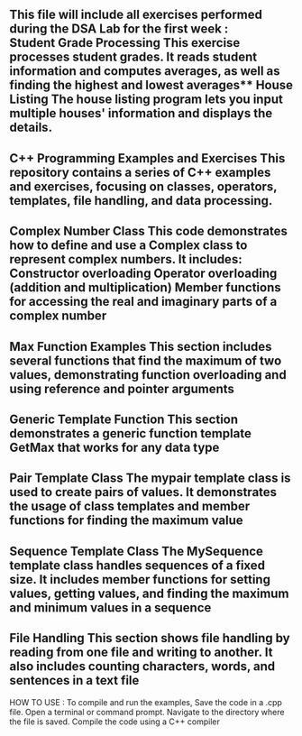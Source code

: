 This file will include all exercises performed during the DSA Lab for the first week :   
**Student Grade Processing**
This exercise processes student grades. It reads student information and computes averages, as well as finding the highest and lowest averages**
**House Listing**
The house listing program lets you input multiple houses' information and displays the details.
---------------------------------------------------------------------------------------------------
C++ Programming Examples and Exercises 
This repository contains a series of C++ examples and exercises, focusing on classes, operators, templates, file handling, and data processing.
---------------------------------------------------------------------------------------------------
Complex Number Class
This code demonstrates how to define and use a Complex class to represent complex numbers. It includes:
Constructor overloading
Operator overloading (addition and multiplication)
Member functions for accessing the real and imaginary parts of a complex number
---------------------------------------------------------------------------------------------------
Max Function Examples
This section includes several functions that find the maximum of two values, demonstrating function overloading and using reference and pointer arguments
---------------------------------------------------------------------------------------------------
Generic Template Function
This section demonstrates a generic function template GetMax that works for any data type
---------------------------------------------------------------------------------------------------
Pair Template Class
The mypair template class is used to create pairs of values. It demonstrates the usage of class templates and member functions for finding the maximum value
---------------------------------------------------------------------------------------------------
Sequence Template Class
The MySequence template class handles sequences of a fixed size. It includes member functions for setting values, getting values, and finding the maximum and minimum values in a sequence
---------------------------------------------------------------------------------------------------
File Handling
This section shows file handling by reading from one file and writing to another. It also includes counting characters, words, and sentences in a text file
---------------------------------------------------------------------------------------------------

HOW TO USE : 
To compile and run the examples, 
Save the code in a .cpp file. 
Open a terminal or command prompt. 
Navigate to the directory where the file is saved. 
Compile the code using a C++ compiler 

